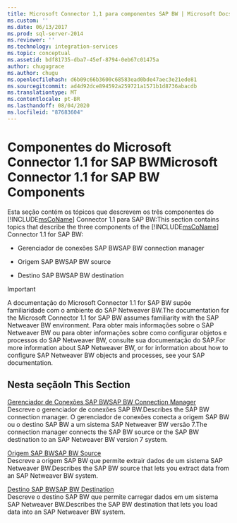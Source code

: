 ```yaml
---
title: Microsoft Connector 1,1 para componentes SAP BW | Microsoft Docs
ms.custom: ''
ms.date: 06/13/2017
ms.prod: sql-server-2014
ms.reviewer: ''
ms.technology: integration-services
ms.topic: conceptual
ms.assetid: bdf81735-dba7-45ef-8794-0eb67c01475a
author: chugugrace
ms.author: chugu
ms.openlocfilehash: d6b09c66b3600c68583ead0bde47aec3e21ede81
ms.sourcegitcommit: ad4d92dce894592a259721a1571b1d8736abacdb
ms.translationtype: MT
ms.contentlocale: pt-BR
ms.lasthandoff: 08/04/2020
ms.locfileid: "87683604"
---
```

# <a name="microsoft-connector-11-for-sap-bw-components"></a><span data-ttu-id="33fe1-102">Componentes do Microsoft Connector 1.1 for SAP BW</span><span class="sxs-lookup"><span data-stu-id="33fe1-102">Microsoft Connector 1.1 for SAP BW Components</span></span>
  <span data-ttu-id="33fe1-103">Esta seção contém os tópicos que descrevem os três componentes do [!INCLUDE[msCoName](../includes/msconame-md.md)] Connector 1.1 para SAP BW:</span><span class="sxs-lookup"><span data-stu-id="33fe1-103">This section contains topics that describe the three components of the [!INCLUDE[msCoName](../includes/msconame-md.md)] Connector 1.1 for SAP BW:</span></span>  
  
-   <span data-ttu-id="33fe1-104">Gerenciador de conexões SAP BW</span><span class="sxs-lookup"><span data-stu-id="33fe1-104">SAP BW connection manager</span></span>  
  
-   <span data-ttu-id="33fe1-105">Origem SAP BW</span><span class="sxs-lookup"><span data-stu-id="33fe1-105">SAP BW source</span></span>  
  
-   <span data-ttu-id="33fe1-106">Destino SAP BW</span><span class="sxs-lookup"><span data-stu-id="33fe1-106">SAP BW destination</span></span>  
  
> [!IMPORTANT]  
>  <span data-ttu-id="33fe1-107">A documentação do Microsoft Connector 1.1 for SAP BW supõe familiaridade com o ambiente do SAP Netweaver BW.</span><span class="sxs-lookup"><span data-stu-id="33fe1-107">The documentation for the Microsoft Connector 1.1 for SAP BW assumes familiarity with the SAP Netweaver BW environment.</span></span> <span data-ttu-id="33fe1-108">Para obter mais informações sobre o SAP Netweaver BW ou para obter informações sobre como configurar objetos e processos do SAP Netweaver BW, consulte sua documentação do SAP.</span><span class="sxs-lookup"><span data-stu-id="33fe1-108">For more information about SAP Netweaver BW, or for information about how to configure SAP Netweaver BW objects and processes, see your SAP documentation.</span></span>  
  
## <a name="in-this-section"></a><span data-ttu-id="33fe1-109">Nesta seção</span><span class="sxs-lookup"><span data-stu-id="33fe1-109">In This Section</span></span>  
 [<span data-ttu-id="33fe1-110">Gerenciador de Conexões SAP BW</span><span class="sxs-lookup"><span data-stu-id="33fe1-110">SAP BW Connection Manager</span></span>](connection-manager/sap-bw-connection-manager.md)  
 <span data-ttu-id="33fe1-111">Descreve o gerenciador de conexões SAP BW.</span><span class="sxs-lookup"><span data-stu-id="33fe1-111">Describes the SAP BW connection manager.</span></span> <span data-ttu-id="33fe1-112">O gerenciador de conexões conecta a origem SAP BW ou o destino SAP BW a um sistema SAP Netweaver BW versão 7.</span><span class="sxs-lookup"><span data-stu-id="33fe1-112">The connection manager connects the SAP BW source or the SAP BW destination to an SAP Netweaver BW version 7 system.</span></span>  
  
 [<span data-ttu-id="33fe1-113">Origem SAP BW</span><span class="sxs-lookup"><span data-stu-id="33fe1-113">SAP BW Source</span></span>](data-flow/sap-bw-source.md)  
 <span data-ttu-id="33fe1-114">Descreve a origem SAP BW que permite extrair dados de um sistema SAP Netweaver BW.</span><span class="sxs-lookup"><span data-stu-id="33fe1-114">Describes the SAP BW source that lets you extract data from an SAP Netweaver BW system.</span></span>  
  
 [<span data-ttu-id="33fe1-115">Destino SAP BW</span><span class="sxs-lookup"><span data-stu-id="33fe1-115">SAP BW Destination</span></span>](data-flow/sap-bw-destination.md)  
 <span data-ttu-id="33fe1-116">Descreve o destino SAP BW que permite carregar dados em um sistema SAP Netweaver BW.</span><span class="sxs-lookup"><span data-stu-id="33fe1-116">Describes the SAP BW destination that lets you load data into an SAP Netweaver BW system.</span></span>  
  
  
